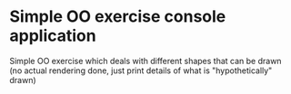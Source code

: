 # Simple OO exercise console application
Simple OO exercise which deals with different shapes that can be drawn (no actual rendering done, just print details of what is "hypothetically" drawn)
